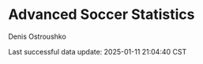 # Advanced Soccer Statistics
Denis Ostroushko

<!-- gfm -->

Last successful data update: 2025-01-11 21:04:40 CST
